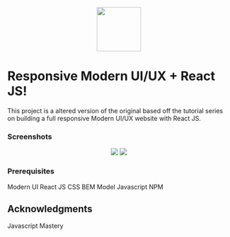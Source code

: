<p align="center">
<img src="https://external-content.duckduckgo.com/iu/?u=https%3A%2F%2Fupload.wikimedia.org%2Fwikipedia%2Fcommons%2Fthumb%2Fa%2Fa7%2FReact-icon.svg%2F1200px-React-icon.svg.png&f=1&nofb=1" height="100" width="100">

</p>

# Responsive Modern UI/UX + React JS!

This project is a altered version of the original based off the tutorial series on building a full responsive Modern UI/UX website with React JS.

### Screenshots

<p align="center">
<img src="https://github.com/gdavisiv/InterWeb_jsm/blob/main/GPT3-FullScreen.gif">
<img src="https://github.com/gdavisiv/InterWeb_jsm/blob/main/GPT3-MobileView.gif">
</p>

### Prerequisites

Modern UI
React JS
CSS BEM Model
Javascript
NPM



## Acknowledgments

Javascript Mastery
